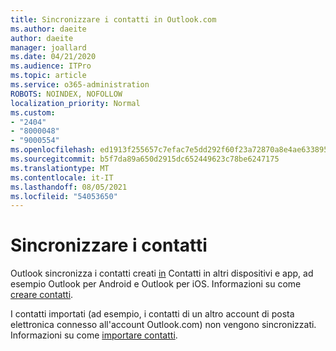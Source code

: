 ```yaml
---
title: Sincronizzare i contatti in Outlook.com
ms.author: daeite
author: daeite
manager: joallard
ms.date: 04/21/2020
ms.audience: ITPro
ms.topic: article
ms.service: o365-administration
ROBOTS: NOINDEX, NOFOLLOW
localization_priority: Normal
ms.custom:
- "2404"
- "8000048"
- "9000554"
ms.openlocfilehash: ed1913f255657c7efac7e5dd292f60f23a72870a8e4ae6338952e790416dd993
ms.sourcegitcommit: b5f7da89a650d2915dc652449623c78be6247175
ms.translationtype: MT
ms.contentlocale: it-IT
ms.lasthandoff: 08/05/2021
ms.locfileid: "54053650"
---
```

# <a name="sync-contacts"></a>Sincronizzare i contatti

Outlook sincronizza i contatti creati [in](https://outlook.live.com/people/) Contatti in altri dispositivi e app, ad esempio Outlook per Android e Outlook per iOS. Informazioni su come [creare contatti](https://support.office.com/article/5b909158-036e-4820-92f7-2a27f57b9f01).

I contatti importati (ad esempio, i contatti di un altro account di posta elettronica connesso all'account Outlook.com) non vengono sincronizzati. Informazioni su come [importare contatti](https://support.office.com/article/285a3b55-8d93-4ac8-93df-43fffd13b2f1).